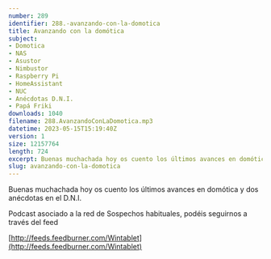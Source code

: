 ```yaml
---
number: 289
identifier: 288.-avanzando-con-la-domotica
title: Avanzando con la domótica
subject:
- Domotica
- NAS
- Asustor
- Nimbustor
- Raspberry Pi
- HomeAssistant
- NUC
- Anécdotas D.N.I.
- Papá Friki
downloads: 1040
filename: 288.AvanzandoConLaDomotica.mp3
datetime: 2023-05-15T15:19:40Z
version: 1
size: 12157764
length: 724
excerpt: Buenas muchachada hoy os cuento los últimos avances en domótica y dos anécdotas en el D.N.I.
slug: avanzando-con-la-domotica
---
```

Buenas muchachada hoy os cuento los últimos avances en domótica y dos anécdotas en el D.N.I.

Podcast asociado a la red de Sospechos habituales, podéis seguirnos a través del feed

[http://feeds.feedburner.com/Wintablet](http://feeds.feedburner.com/Wintablet)